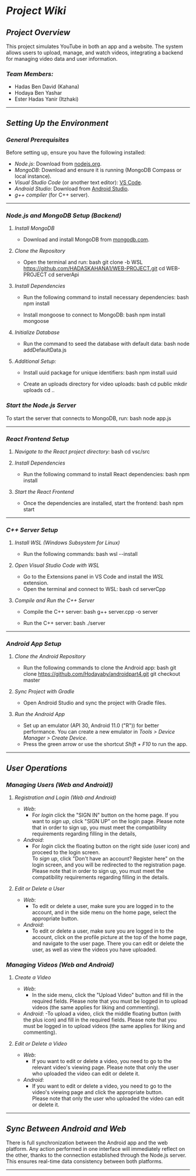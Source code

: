 # *Project Wiki*

## *Project Overview*
This project simulates YouTube in both an app and a website. The system allows users to upload, manage, and watch videos, integrating a backend for managing video data and user information.

### *Team Members:*
- Hadas Ben David (Kahana)
- Hodaya Ben Yashar
- Ester Hadas Yanir (Itzhaki)

---

## *Setting Up the Environment*

### *General Prerequisites*
Before setting up, ensure you have the following installed:
- *Node.js*: Download from [nodejs.org](https://nodejs.org).
- *MongoDB*: Download and ensure it is running (MongoDB Compass or local instance).
- *Visual Studio Code* (or another text editor): [VS Code](https://code.visualstudio.com).
- *Android Studio*: Download from [Android Studio](https://developer.android.com/studio).
- *g++ compiler* (for C++ server).

---

### *Node.js and MongoDB Setup (Backend)*

1. *Install MongoDB*
   - Download and install MongoDB from [mongodb.com](https://www.mongodb.com).

2. *Clone the Repository*
   - Open the terminal and run:
     bash
     git clone -b WSL https://github.com/HADASKAHANA1/WEB-PROJECT.git
     cd WEB-PROJECT
     cd serverApi
     

3. *Install Dependencies*
   - Run the following command to install necessary dependencies:
     bash
     npm install
     
   - Install mongoose to connect to MongoDB:
     bash
     npm install mongoose
     

4. *Initialize Database*
   - Run the command to seed the database with default data:
     bash
     node addDefaultData.js
     

5. *Additional Setup:*
   - Install uuid package for unique identifiers:
     bash
     npm install uuid
     
   - Create an uploads directory for video uploads:
     bash
     cd public
     mkdir uploads
     cd ..
     

### *Start the Node.js Server*
To start the server that connects to MongoDB, run:
bash
node app.js


---

### *React Frontend Setup*

1. *Navigate to the React project directory:*
   bash
   cd vsc/src
   

2. *Install Dependencies*
   - Run the following command to install React dependencies:
     bash
     npm install
     

3. *Start the React Frontend*
   - Once the dependencies are installed, start the frontend:
     bash
     npm start
     

---

### *C++ Server Setup*

1. *Install WSL (Windows Subsystem for Linux)*
   - Run the following commands:
     bash
     wsl --install
     

2. *Open Visual Studio Code with WSL*
   - Go to the Extensions panel in VS Code and install the *WSL* extension.
   - Open the terminal and connect to WSL:
     bash
     cd serverCpp
     

3. *Compile and Run the C++ Server*
   - Compile the C++ server:
     bash
     g++ server.cpp -o server
     
   - Run the C++ server:
     bash
     ./server
     

---

### *Android App Setup*

1. *Clone the Android Repository*
   - Run the following commands to clone the Android app:
     bash
     git clone https://github.com/Hodayaby/androidpart4.git
     git checkout master
     

2. *Sync Project with Gradle*
   - Open Android Studio and sync the project with Gradle files.

3. *Run the Android App*
   - Set up an emulator (API 30, Android 11.0 ("R")) for better performance. You can create a new emulator in *Tools > Device Manager > Create Device*.
   - Press the green arrow or use the shortcut *Shift + F10* to run the app.

---

## *User Operations*

### *Managing Users (Web and Android))*

1. *Registration and Login (Web and Android)*
   - *Web*: 
     - For *login* click the "SIGN IN" button on the home page.
If you want to *sign up*, click "SIGN UP" on the login page.
Please note that in order to sign up, you must meet the compatibility requirements regarding filling in the details,
   - *Android*: 
     - For *login* click the floating button on the right side (user icon) and proceed to the login screen.  
To *sign up*, click "Don't have an account? Register here" on the login screen, and you will be redirected to the registration page.  
Please note that in order to sign up, you must meet the compatibility requirements regarding filling in the details.

2. *Edit or Delete a User*
   - *Web*: 
     - To edit or delete a user, make sure you are logged in to the account, and in the side menu on the home page, select the appropriate button.
   - *Android*: 
     - To edit or delete a user, make sure you are logged in to the account, click on the profile picture at the top of the home page, and navigate to the user page. There you can edit or delete the user, as well as view the videos you have uploaded.  


### *Managing Videos (Web and Android)*

1. *Create a Video*
   - *Web*: 
     - In the side menu, click the "Upload Video" button and fill in the required fields.
Please note that you must be logged in to upload videos (the same applies for liking and commenting).
   - *Android*: 
     -To upload a video, click the middle floating button (with the plus icon) and fill in the required fields.
Please note that you must be logged in to upload videos (the same applies for liking and commenting).

2. *Edit or Delete a Video*
   - *Web*: 
     - If you want to edit or delete a video, you need to go to the relevant video's viewing page.
Please note that only the user who uploaded the video can edit or delete it.
   - *Android*: 
     - If you want to edit or delete a video, you need to go to the video's viewing page and click the appropriate button.  
Please note that only the user who uploaded the video can edit or delete it.

---

## *Sync Between Android and Web*
There is full synchronization between the Android app and the web platform. Any action performed in one interface will immediately reflect on the other, thanks to the connection established through the Node.js server. This ensures real-time data consistency between both platforms.

---
